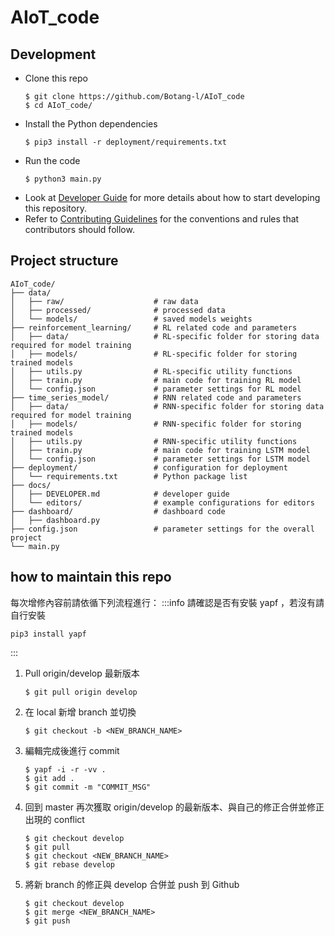 # AIoT_code
## Development

-   Clone this repo
    ```shell
    $ git clone https://github.com/Botang-l/AIoT_code
    $ cd AIoT_code/
    ```
-   Install the Python dependencies
    ```shell
    $ pip3 install -r deployment/requirements.txt
    ```
-   Run the code
    ```shell
    $ python3 main.py
    ```
- Look at [Developer Guide](docs/DEVELOPER.md) for more details about how to start developing this repository.
- Refer to [Contributing Guidelines](CONTRIBUTING.md) for the conventions and rules that contributors should follow.

## Project structure

```
AIoT_code/
├── data/
│   ├── raw/                    # raw data
│   ├── processed/              # processed data
│   └── models/                 # saved models weights
├── reinforcement_learning/     # RL related code and parameters
│   ├── data/                   # RL-specific folder for storing data required for model training
│   ├── models/                 # RL-specific folder for storing trained models
│   ├── utils.py                # RL-specific utility functions
│   ├── train.py                # main code for training RL model
│   └── config.json             # parameter settings for RL model
├── time_series_model/          # RNN related code and parameters
│   ├── data/                   # RNN-specific folder for storing data required for model training
│   ├── models/                 # RNN-specific folder for storing trained models
│   ├── utils.py                # RNN-specific utility functions
│   ├── train.py                # main code for training LSTM model
│   └── config.json             # parameter settings for LSTM model
├── deployment/                 # configuration for deployment
│   └── requirements.txt        # Python package list
├── docs/                       
│   ├── DEVELOPER.md            # developer guide
│   └── editors/                # example configurations for editors
├── dashboard/                  # dashboard code
│   ├── dashboard.py           
├── config.json                 # parameter settings for the overall project
└── main.py
```
## how to maintain this repo
每次增修內容前請依循下列流程進行：
:::info
請確認是否有安裝 yapf ，若沒有請自行安裝
```shell
pip3 install yapf
```
:::
1. Pull origin/develop 最新版本
    ```shell
    $ git pull origin develop
    ```
2. 在 local 新增 branch 並切換
    ```shell
    $ git checkout -b <NEW_BRANCH_NAME>
    ```
3. 編輯完成後進行 commit
    ```shell
    $ yapf -i -r -vv .
    $ git add .
    $ git commit -m "COMMIT_MSG"
    ```
4. 回到 master 再次獲取 origin/develop 的最新版本、與自己的修正合併並修正出現的 conflict
    ```shell
    $ git checkout develop
    $ git pull
    $ git checkout <NEW_BRANCH_NAME>
    $ git rebase develop
    ```
5. 將新 branch 的修正與 develop 合併並 push 到 Github
    ```shell
    $ git checkout develop
    $ git merge <NEW_BRANCH_NAME>
    $ git push
    ```
